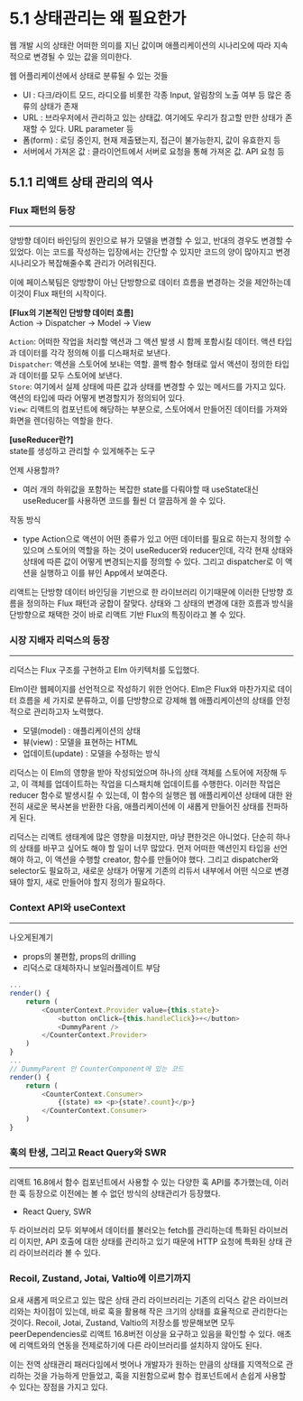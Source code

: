 # 5.1 상태관리는 왜 필요한가

웹 개발 시의 상태란 어떠한 의미를 지닌 값이며 애플리케이션의 시나리오에 따라 지속적으로 변경될 수 있는 값을 의미한다.

웹 어플리케이션에서 상태로 분류될 수 있는 것들

- UI : 다크/라이트 모드, 라디오를 비롯한 각종 Input, 알림창의 노출 여부 등 많은 종류의 상태가 존재
- URL : 브라우저에서 관리하고 있는 상태값. 여기에도 우리가 참고할 만한 상태가 존재할 수 있다. URL parameter 등
- 폼(form) : 로딩 중인지, 현재 제출됐는지, 접근이 불가능한지, 값이 유효한지 등
- 서버에서 가져온 값 : 클라이언트에서 서버로 요청을 통해 가져온 값. API 요청 등

## 5.1.1 리액트 상태 관리의 역사

### Flux 패턴의 등장

---

양방향 데이터 바인딩의 원인으로 뷰가 모델을 변경할 수 있고, 반대의 경우도 변경할 수 있었다. 이는 코드를 작성하는 입장에서는 간단할 수 있지만 코드의 양이 많아지고 변경 시나리오가 복잡해줄수록 관리가 어려워진다.

이에 페이스북팀은 양방향이 아닌 단방향으로 데이터 흐름을 변경하는 것을 제안하는데 이것이 Flux 패턴의 시작이다.

**[Flux의 기본적인 단방향 데이터 흐름]**<br>
Action -> Dispatcher -> Model -> View

`Action`: 어떠한 작업을 처리할 액션과 그 액션 발생 시 함께 포함시킬 데이터. 액션 타입과 데이터를 각각 정의해 이를 디스패처로 보낸다.<br>
`Dispatcher`: 액션을 스토어에 보내는 역할. 콜백 함수 형태로 앞서 액션이 정의한 타입과 데이터를 모두 스토어에 보낸다.<br>
`Store`: 여기에서 실제 상태에 따른 값과 상태를 변경할 수 있는 메서드를 가지고 있다. 액션의 타입에 따라 어떻게 변경할지가 정의되어 있다.<br>
`View`: 리액트의 컴포넌트에 해당하는 부분으로, 스토어에서 만들어진 데이터를 가져와 화면을 렌더링하는 역할을 한다.

**[useReducer란?]**<br>
state를 생성하고 관리할 수 있게해주는 도구

언제 사용할까?

- 여러 개의 하위값을 포함하는 복잡한 state를 다뤄야할 때 useState대신 useReducer를 사용하면 코드를 훨씬 더 깔끔하게 쓸 수 있다.

작동 방식

- type Action으로 액션이 어떤 종류가 있고 어떤 데이터를 필요로 하는지 정의할 수 있으며 스토어의 역할을 하는 것이 useReducer와 reducer인데, 각각 현재 상태와 상태에 따른 값이 어떻게 변경되는지를 정의할 수 있다. 그리고 dispatcher로 이 액션을 실행하고 이를 뷰인 App에서 보여준다.

리액트는 단방향 데이터 바인딩을 기반으로 한 라이브러리 이기때문에 이러한 단방향 흐름을 정의하는 Flux 패턴과 궁합이 잘맞다. 상태와 그 상태의 변경에 대한 흐름과 방식을 단방향으로 채택한 것이 바로 리액트 기반 Flux의 특징이라고 볼 수 있다.

### 시장 지배자 리덕스의 등장

---

리덕스는 Flux 구조를 구현하고 Elm 아키텍처를 도입했다.

Elm이란 웹페이지를 선언적으로 작성하기 위한 언어다.
Elm은 Flux와 마찬가지로 데이터 흐름을 세 가지로 분류하고, 이를 단방향으로 강제해 웹 애플리케이션의 상태를 안정적으로 관리하고자 노력했다.

- 모델(model) : 애플리케이션의 상태
- 뷰(view) : 모델을 표현하는 HTML
- 업데이트(update) : 모델을 수정하는 방식

리덕스는 이 Elm의 영향을 받아 작성되었으며 하나의 상태 객체를 스토어에 저장해 두고, 이 객체를 업데이트하는 작업을 디스패치해 업데이트를 수행한다. 이러한 작업은 reducer 함수로 발생시킬 수 있는데, 이 함수의 실행은 웹 애플리케이션 상태에 대한 완전히 새로운 복사본을 반환한 다음, 애플리케이션에 이 새롭게 만들어진 상태를 전파하게 된다.

리덕스는 리액트 생태계에 많은 영향을 미쳤지만, 마냥 편한것은 아니었다. 단순히 하나의 상태를 바꾸고 싶어도 해야 할 일이 너무 많았다. 먼저 어떠한 액션인지 타입을 선언해야 하고, 이 액션을 수행할 creator, 함수를 만들어야 했다. 그리고 dispatcher와 selector도 필요하고, 새로운 상태가 어떻게 기존의 리듀서 내부에서 어떤 식으로 변경돼야 할지, 새로 만들어야 할지 정의가 필요하다.

### Context API와 useContext

---

나오게된계기

- props의 불편함, props의 drilling
- 리덕스로 대체하자니 보일러플레이트 부담

```javascript
...
render() {
	return (
		<CounterContext.Provider value={this.state}>
			<button onClick={this.handleClick}>+</button>
			<DummyParent />
		</CounterContext.Provider>
	)
}
...
// DummyParent 안 CounterComponent에 있는 코드
render() {
	return (
		<CounterContext.Consumer>
			{(state) => <p>{state?.count}</p>}
		</CounterContext.Consumer>
	)
}
```

### 훅의 탄생, 그리고 React Query와 SWR

---

리액트 16.8에서 함수 컴포넌트에서 사용할 수 있는 다양한 훅 API를 추가했는데, 이러한 훅 등장으로 이전에는 볼 수 없던 방식의 상태관리가 등장했다.

- React Query, SWR

두 라이브러리 모두 외부에서 데이터를 불러오는 fetch를 관리하는데 특화된 라이브러리 이지만, API 호출에 대한 상태를 관리하고 있기 때문에 HTTP 요청에 특화된 상태 관리 라이브러리라 볼 수 있다.

### Recoil, Zustand, Jotai, Valtio에 이르기까지

요새 새롭게 떠오르고 있는 많은 상태 관리 라이브러리는 기존의 리덕스 같은 라이브러리와는 차이점이 있는데, 바로 훅을 활용해 작은 크기의 상태를 효율적으로 관리한다는 것이다. Recoil, Jotai, Zustand, Valtio의 저장소를 방문해보면 모두 peerDependencies로 리액트 16.8버전 이상을 요구하고 있음을 확인할 수 있다. 애초에 리액트와의 연동을 전제로하기에 다른 라이브러리를 설치하지 않아도 된다.

이는 전역 상태관리 패러다임에서 벗어나 개발자가 원하는 만큼의 상태를 지역적으로 관리하는 것을 가능하게 만들었고, 훅을 지원함으로써 함수 컴포넌트에서 손쉽게 사용할 수 있다는 장점을 가지고 있다.
